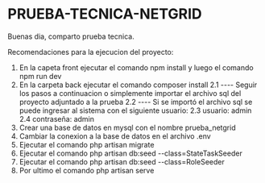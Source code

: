 # PRUEBA-TECNICA-NETGRID
Buenas dia, comparto prueba tecnica.

Recomendaciones para la ejecucion del proyecto:
1. En la capeta front ejecutar el comando npm install y luego el comando npm run dev
2. En la carpeta back ejecutar el comando composer install
2.1 ---- Seguir los pasos a continuacion o simplemente importar el archivo sql del proyecto adjuntado a la prueba
2.2 ---- Si se importó el archivo sql se puede ingresar al sistema con el siguiente usuario:
2.3 usuario: admin
2.4 contraseña: admin
1. Crear una base de datos en mysql con el nombre prueba_netgrid
2. Cambiar la conexion a la base de datos en el archivo .env
3. Ejecutar el comando php artisan migrate
4. Ejecutar el comando php artisan db:seed --class=StateTaskSeeder
5. Ejecutar el comando php artisan db:seed --class=RoleSeeder
6. Por ultimo el comando php artisan serve
